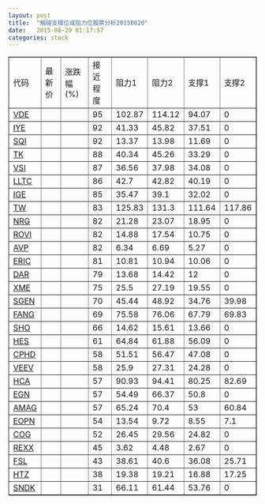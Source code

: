 ```yaml
---
layout: post
title:  "触碰支撑位或阻力位股票分析20150820"
date:   2015-08-20 01:17:57
categories: stock
---
```

<script type="text/javascript">
var stockList = []
stockList.push('gb_vde');
stockList.push('gb_iye');
stockList.push('gb_sqi');
stockList.push('gb_tk');
stockList.push('gb_vsi');
stockList.push('gb_lltc');
stockList.push('gb_ige');
stockList.push('gb_tw');
stockList.push('gb_nrg');
stockList.push('gb_rovi');
stockList.push('gb_avp');
stockList.push('gb_eric');
stockList.push('gb_dar');
stockList.push('gb_xme');
stockList.push('gb_sgen');
stockList.push('gb_fang');
stockList.push('gb_sho');
stockList.push('gb_hes');
stockList.push('gb_cphd');
stockList.push('gb_veev');
stockList.push('gb_hca');
stockList.push('gb_egn');
stockList.push('gb_amag');
stockList.push('gb_eopn');
stockList.push('gb_cog');
stockList.push('gb_rexx');
stockList.push('gb_fsl');
stockList.push('gb_htz');
stockList.push('gb_sndk');
</script>
<table border="1">
 <tr>
 <td>代码</td>
 <td>最新价</td>
 <td>涨跌幅(%)</td>
 <td>接近程度</td>
 <td>阻力1</td>
 <td>阻力2</td>
 <td>支撑1</td>
 <td>支撑2</td>
</tr>
  <tr id="vde" class="green">
  <td><a href="http://stock.finance.sina.com.cn/usstock/quotes/VDE.html" target="_blank">VDE</a></td><td></td><td></td><td>95</td><td>102.87</td><td>114.12</td><td>94.07</td><td>0</td></tr>
  <tr id="iye" class="green">
  <td><a href="http://stock.finance.sina.com.cn/usstock/quotes/IYE.html" target="_blank">IYE</a></td><td></td><td></td><td>92</td><td>41.33</td><td>45.82</td><td>37.51</td><td>0</td></tr>
  <tr id="sqi" class="green">
  <td><a href="http://stock.finance.sina.com.cn/usstock/quotes/SQI.html" target="_blank">SQI</a></td><td></td><td></td><td>92</td><td>13.37</td><td>13.98</td><td>11.69</td><td>0</td></tr>
  <tr id="tk" class="green">
  <td><a href="http://stock.finance.sina.com.cn/usstock/quotes/TK.html" target="_blank">TK</a></td><td></td><td></td><td>88</td><td>40.34</td><td>45.26</td><td>33.29</td><td>0</td></tr>
  <tr id="vsi" class="red">
  <td><a href="http://stock.finance.sina.com.cn/usstock/quotes/VSI.html" target="_blank">VSI</a></td><td></td><td></td><td>87</td><td>36.56</td><td>37.98</td><td>34.08</td><td>0</td></tr>
  <tr id="lltc" class="green">
  <td><a href="http://stock.finance.sina.com.cn/usstock/quotes/LLTC.html" target="_blank">LLTC</a></td><td></td><td></td><td>86</td><td>42.7</td><td>42.82</td><td>40.19</td><td>0</td></tr>
  <tr id="ige" class="green">
  <td><a href="http://stock.finance.sina.com.cn/usstock/quotes/IGE.html" target="_blank">IGE</a></td><td></td><td></td><td>85</td><td>35.47</td><td>39.1</td><td>32.02</td><td>0</td></tr>
  <tr id="tw" class="red">
  <td><a href="http://stock.finance.sina.com.cn/usstock/quotes/TW.html" target="_blank">TW</a></td><td></td><td></td><td>83</td><td>125.83</td><td>131.3</td><td>111.64</td><td>117.86</td></tr>
  <tr id="nrg" class="red">
  <td><a href="http://stock.finance.sina.com.cn/usstock/quotes/NRG.html" target="_blank">NRG</a></td><td></td><td></td><td>82</td><td>21.28</td><td>23.07</td><td>18.95</td><td>0</td></tr>
  <tr id="rovi" class="green">
  <td><a href="http://stock.finance.sina.com.cn/usstock/quotes/ROVI.html" target="_blank">ROVI</a></td><td></td><td></td><td>82</td><td>14.88</td><td>17.54</td><td>10.75</td><td>0</td></tr>
  <tr id="avp" class="green">
  <td><a href="http://stock.finance.sina.com.cn/usstock/quotes/AVP.html" target="_blank">AVP</a></td><td></td><td></td><td>82</td><td>6.34</td><td>6.69</td><td>5.27</td><td>0</td></tr>
  <tr id="eric" class="green">
  <td><a href="http://stock.finance.sina.com.cn/usstock/quotes/ERIC.html" target="_blank">ERIC</a></td><td></td><td></td><td>81</td><td>10.81</td><td>10.94</td><td>10.06</td><td>0</td></tr>
  <tr id="dar" class="red">
  <td><a href="http://stock.finance.sina.com.cn/usstock/quotes/DAR.html" target="_blank">DAR</a></td><td></td><td></td><td>79</td><td>13.68</td><td>14.42</td><td>12</td><td>0</td></tr>
  <tr id="xme" class="green">
  <td><a href="http://stock.finance.sina.com.cn/usstock/quotes/XME.html" target="_blank">XME</a></td><td></td><td></td><td>75</td><td>25.5</td><td>27.19</td><td>19.55</td><td>0</td></tr>
  <tr id="sgen" class="red">
  <td><a href="http://stock.finance.sina.com.cn/usstock/quotes/SGEN.html" target="_blank">SGEN</a></td><td></td><td></td><td>70</td><td>45.44</td><td>48.92</td><td>34.76</td><td>39.98</td></tr>
  <tr id="fang" class="green">
  <td><a href="http://stock.finance.sina.com.cn/usstock/quotes/FANG.html" target="_blank">FANG</a></td><td></td><td></td><td>69</td><td>75.58</td><td>76.06</td><td>67.79</td><td>69.83</td></tr>
  <tr id="sho" class="red">
  <td><a href="http://stock.finance.sina.com.cn/usstock/quotes/SHO.html" target="_blank">SHO</a></td><td></td><td></td><td>66</td><td>14.62</td><td>15.61</td><td>13.66</td><td>0</td></tr>
  <tr id="hes" class="green">
  <td><a href="http://stock.finance.sina.com.cn/usstock/quotes/HES.html" target="_blank">HES</a></td><td></td><td></td><td>61</td><td>64.84</td><td>61.88</td><td>56.09</td><td>0</td></tr>
  <tr id="cphd" class="red">
  <td><a href="http://stock.finance.sina.com.cn/usstock/quotes/CPHD.html" target="_blank">CPHD</a></td><td></td><td></td><td>58</td><td>51.51</td><td>56.47</td><td>47.08</td><td>0</td></tr>
  <tr id="veev" class="red">
  <td><a href="http://stock.finance.sina.com.cn/usstock/quotes/VEEV.html" target="_blank">VEEV</a></td><td></td><td></td><td>58</td><td>25.9</td><td>27.31</td><td>24.28</td><td>0</td></tr>
  <tr id="hca" class="red">
  <td><a href="http://stock.finance.sina.com.cn/usstock/quotes/HCA.html" target="_blank">HCA</a></td><td></td><td></td><td>57</td><td>90.93</td><td>94.41</td><td>80.25</td><td>82.69</td></tr>
  <tr id="egn" class="green">
  <td><a href="http://stock.finance.sina.com.cn/usstock/quotes/EGN.html" target="_blank">EGN</a></td><td></td><td></td><td>57</td><td>54.49</td><td>66.37</td><td>50.8</td><td>0</td></tr>
  <tr id="amag" class="red">
  <td><a href="http://stock.finance.sina.com.cn/usstock/quotes/AMAG.html" target="_blank">AMAG</a></td><td></td><td></td><td>57</td><td>65.24</td><td>70.4</td><td>53</td><td>60.84</td></tr>
  <tr id="eopn" class="green">
  <td><a href="http://stock.finance.sina.com.cn/usstock/quotes/EOPN.html" target="_blank">EOPN</a></td><td></td><td></td><td>54</td><td>13.54</td><td>9.72</td><td>8.55</td><td>7.1</td></tr>
  <tr id="cog" class="red">
  <td><a href="http://stock.finance.sina.com.cn/usstock/quotes/COG.html" target="_blank">COG</a></td><td></td><td></td><td>52</td><td>26.45</td><td>29.56</td><td>24.82</td><td>0</td></tr>
  <tr id="rexx" class="red">
  <td><a href="http://stock.finance.sina.com.cn/usstock/quotes/REXX.html" target="_blank">REXX</a></td><td></td><td></td><td>45</td><td>3.62</td><td>4.48</td><td>2.67</td><td>0</td></tr>
  <tr id="fsl" class="green">
  <td><a href="http://stock.finance.sina.com.cn/usstock/quotes/FSL.html" target="_blank">FSL</a></td><td></td><td></td><td>43</td><td>38.61</td><td>40.6</td><td>36.08</td><td>25.71</td></tr>
  <tr id="htz" class="red">
  <td><a href="http://stock.finance.sina.com.cn/usstock/quotes/HTZ.html" target="_blank">HTZ</a></td><td></td><td></td><td>38</td><td>19.38</td><td>19.21</td><td>16.88</td><td>17.25</td></tr>
  <tr id="sndk" class="green">
  <td><a href="http://stock.finance.sina.com.cn/usstock/quotes/SNDK.html" target="_blank">SNDK</a></td><td></td><td></td><td>31</td><td>66.11</td><td>61.44</td><td>53.76</td><td>0</td></tr>
</table>
